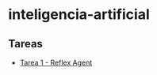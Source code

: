 # inteligencia-artificial

## Tareas
- [Tarea 1 - Reflex Agent](https://pabloramirez11294.github.io/inteligencia-artificial/01_reflex_agent.html)